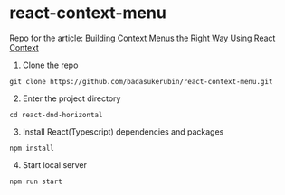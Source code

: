 # react-context-menu

Repo for the article: [Building Context Menus the Right Way Using React Context](https://toluwaniadewale.com/blog/building-context-menus-the-right-way-using-react-context)

1. Clone the repo

```
git clone https://github.com/badasukerubin/react-context-menu.git
```

2. Enter the project directory

```
cd react-dnd-horizontal
```

3. Install React(Typescript) dependencies and packages

```
npm install
```

4. Start local server

```
npm run start
```
